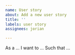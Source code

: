 ```yaml
---
name: User story
about: Add a new user story
title: ''
labels: user story
assignees: jorian

---
```


As a ...
I want to ...
Such that ...
